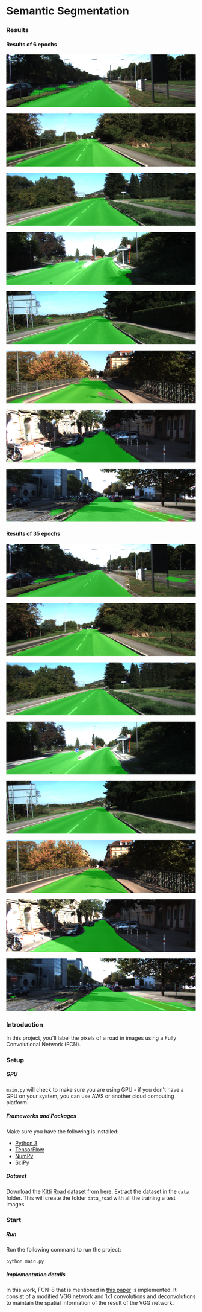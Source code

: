 # Semantic Segmentation
### Results
[//]: # (Image References)

[image1]: ./runs/epoch6/um_000000.png "Road Results"
[image2]: ./runs/epoch6/um_000058.png "Road Results"
[image3]: ./runs/epoch6/um_000040.png "Road Results"
[image4]: ./runs/epoch6/um_000028.png "Road Results"
[image5]: ./runs/epoch6/um_000042.png "Road Results"
[image6]: ./runs/epoch6/uu_000097.png "Road Results"
[image7]: ./runs/epoch6/uu_000098.png "Road Results"
[image8]: ./runs/epoch6/uu_000080.png "Road Results"

[image351]: ./runs/epoch35/um_000000.png "Road Results for 35 epochs"
[image352]: ./runs/epoch35/um_000058.png "Road Results for 35 epochs"
[image353]: ./runs/epoch35/um_000040.png "Road Results for 35 epochs"
[image354]: ./runs/epoch35/um_000028.png "Road Results for 35 epochs"
[image355]: ./runs/epoch35/um_000042.png "Road Results for 35 epochs"
[image356]: ./runs/epoch35/uu_000097.png "Road Results for 35 epochs"
[image357]: ./runs/epoch35/uu_000098.png "Road Results for 35 epochs"
[image358]: ./runs/epoch35/uu_000080.png "Road Results for 35 epochs"

#### Results of 6 epochs

![alt text][image1]

![alt text][image2]

![alt text][image3]

![alt text][image4]

![alt text][image5]

![alt text][image6]

![alt text][image7]

![alt text][image8]

#### Results of 35 epochs

![alt text][image351]

![alt text][image352]

![alt text][image353]

![alt text][image354]

![alt text][image355]

![alt text][image356]

![alt text][image357]

![alt text][image358]

### Introduction
In this project, you'll label the pixels of a road in images using a Fully Convolutional Network (FCN).

### Setup
##### GPU
`main.py` will check to make sure you are using GPU - if you don't have a GPU on your system, you can use AWS or another cloud computing platform.
##### Frameworks and Packages
Make sure you have the following is installed:
 - [Python 3](https://www.python.org/)
 - [TensorFlow](https://www.tensorflow.org/)
 - [NumPy](http://www.numpy.org/)
 - [SciPy](https://www.scipy.org/)
##### Dataset
Download the [Kitti Road dataset](http://www.cvlibs.net/datasets/kitti/eval_road.php) from [here](http://www.cvlibs.net/download.php?file=data_road.zip).  Extract the dataset in the `data` folder.  This will create the folder `data_road` with all the training a test images.

### Start
##### Run
Run the following command to run the project:
```
python main.py
```
##### Implementation details
In this work, FCN-8 that is mentioned in [this paper](https://people.eecs.berkeley.edu/~jonlong/long_shelhamer_fcn.pdf) is implemented. 
It consist of a modified VGG network and 1x1 convolutions and deconvolutions to maintain the spatial information of the result of the VGG network.
